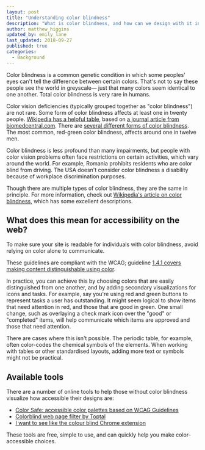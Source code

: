 ```yaml
---
layout: post
title: "Understanding color blindness"
description: "What is color blindness, and how can we design with it in mind?"
author: matthew_higgins
updated_by: emily_lane
last_updated: 2018-09-27
published: true
categories:
  - Background
---
```


Color blindness is a common genetic condition in which some peoples' eyes can't tell the difference between certain colors. That's not to say these people see the world in greyscale&mdash; just that many colors seem identical to one another. Total color blindness is very rare in humans.

Color vision deficiencies (typically grouped together as "color blindness") are not rare. Some form of color blindness affects at least one in twenty people. [Wikipedia has a helpful table](https://en.wikipedia.org/wiki/Color_blindness#Epidemiology), based on [a journal article from biomedcentral.com](https://apfmj.biomedcentral.com/articles/10.1186/s12930-014-0010-3). There are [several different forms of color blindness](http://www.colourblindawareness.org/colour-blindness/types-of-colour-blindness/). The most common, red-green color blindness, affects around one in twelve men.

Color blindness is less profound than many impairments, but people with color vision problems often face restrictions on certain activities, which vary around the world. For example, Romania prohibits residents who are color blind from driving. The USA doesn't consider color blindness a disability because of workplace discrimination purposes.

Though there are multiple types of color blindness, they are the same in principle. For more information, check out [Wikipedia's article on color blindness](https://en.wikipedia.org/wiki/Color_blindness), which has some excellent descriptions.

## What does this mean for accessibility on the web?

To make sure your site is readable for individuals with color blindness, avoid relying on color alone to communicate.

These guidelines are compliant with the WCAG; guideline [1.4.1 covers making content distinguishable using color](https://www.w3.org/TR/UNDERSTANDING-WCAG20/visual-audio-contrast-without-color.html).

In practice, you can achieve this by choosing colors that are easily distinguished from one another, and by adding secondary visualizations for icons and tasks. For example, say you're using red and green buttons to represent tasks a user has outstanding. It might seem logical to show items that need attention in red, and those that are good in green. One small change, such as overlaying a check mark icon over the "good" or "completed" items, will help communicate which items are approved and those that need attention.

There are cases where this isn't possible. The periodic table, for example, often color-codes the chemical symbols of the elements. When working with tables or other standardised layouts, adding more text or symbols might not be practical. 

## Available tools

There are a number of online tools to help those without color blindness visualize how accessible their designs are:

- [Color Safe: accessible color palettes based on WCAG Guidelines](http://colorsafe.co)
- [Colorblind web page filter by Toptal](https://www.toptal.com/designers/colorfilter)
- [I want to see like the colour blind Chrome extension](https://chrome.google.com/webstore/detail/i-want-to-see-like-the-co/jebeedfnielkcjlcokhiobodkjjpbjia)

These tools are free, simple to use, and can quickly help you make color-accessible choices.
